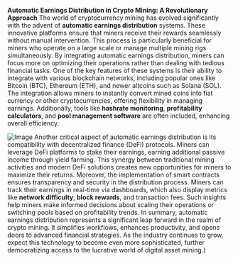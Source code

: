**Automatic Earnings Distribution in Crypto Mining: A Revolutionary Approach**
The world of cryptocurrency mining has evolved significantly with the advent of **automatic earnings distribution** systems. These innovative platforms ensure that miners receive their rewards seamlessly without manual intervention. This process is particularly beneficial for miners who operate on a large scale or manage multiple mining rigs simultaneously. By integrating automatic earnings distribution, miners can focus more on optimizing their operations rather than dealing with tedious financial tasks.
One of the key features of these systems is their ability to integrate with various blockchain networks, including popular ones like Bitcoin (BTC), Ethereum (ETH), and newer altcoins such as Solana (SOL). The integration allows miners to instantly convert mined coins into fiat currency or other cryptocurrencies, offering flexibility in managing earnings. Additionally, tools like **hashrate monitoring**, **profitability calculators**, and **pool management software** are often included, enhancing overall efficiency.

![Image](https://github.com/user-attachments/assets/d7419ec9-dc67-403f-bf28-8faea5f1f74f)
Another critical aspect of automatic earnings distribution is its compatibility with decentralized finance (DeFi) protocols. Miners can leverage DeFi platforms to stake their earnings, earning additional passive income through yield farming. This synergy between traditional mining activities and modern DeFi solutions creates new opportunities for miners to maximize their returns.
Moreover, the implementation of smart contracts ensures transparency and security in the distribution process. Miners can track their earnings in real-time via dashboards, which also display metrics like **network difficulty**, **block rewards**, and transaction fees. Such insights help miners make informed decisions about scaling their operations or switching pools based on profitability trends.
In summary, automatic earnings distribution represents a significant leap forward in the realm of crypto mining. It simplifies workflows, enhances productivity, and opens doors to advanced financial strategies. As the industry continues to grow, expect this technology to become even more sophisticated, further democratizing access to the lucrative world of digital asset mining.)
